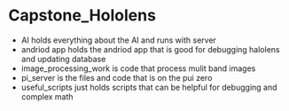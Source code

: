 # Capstone_Hololens
- AI holds everything about the AI and runs with server
- andriod app holds the andriod app that is good for debugging halolens and updating database
- image_processing_work is code that process mulit band images
- pi_server is the files and code that is on the pui zero
- useful_scripts just holds scripts that can be helpful for debugging and complex math

